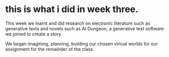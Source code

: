 # this is what i did in week three.

This week we learnt and did research on electronic literature such as generative texts and novels such as AI Dungeon, a generative text software we joined to create a story.

We began imagining, planning, building our chosen virtual worlds for our assignment for the remainder of the class. 
